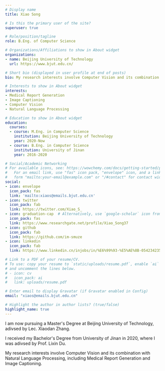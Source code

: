 ```yaml
---
# Display name
title: Xiao Song

# Is this the primary user of the site?
superuser: true

# Role/position/tagline
role: B.Eng. of Computer Science

# Organizations/Affiliations to show in About widget
organizations:
- name: Beijing University of Technology
  url: https://www.bjut.edu.cn/

# Short bio (displayed in user profile at end of posts)
bio: My research interests involve Computer Vision and its combination with Natural Language Processing, including Medical Report Generation and Image Captioning.

# Interests to show in About widget
interests:
- Medical Report Generation
- Image Captioning
- Computer Vision
- Natural Language Processing

# Education to show in About widget
education:
  courses:
  - course: M.Eng. in Computer Science
    institution: Beijing University of Technology
    year: 2020-Now
  - course: B.Eng. in Computer Science
    institution: University of Jinan
    year: 2016-2020

# Social/Academic Networking
# For available icons, see: https://wowchemy.com/docs/getting-started/page-builder/#icons
#   For an email link, use "fas" icon pack, "envelope" icon, and a link in the
#   form "mailto:your-email@example.com" or "/#contact" for contact widget.
social:
- icon: envelope
  icon_pack: fas
  link: 'mailto:xiaos@emails.bjut.edu.cn'
- icon: twitter
  icon_pack: fab
  link: https://twitter.com/Xiao_S_
- icon: graduation-cap  # Alternatively, use `google-scholar` icon from `ai` icon pack
  icon_pack: fas
  link: https://www.researchgate.net/profile/Xiao_Song37
- icon: github
  icon_pack: fab
  link: https://github.com/im-smuze
- icon: linkedin
  icon_pack: fab
  link: https://www.linkedin.cn/injobs/in/%E6%99%93-%E5%AE%8B-054234235

# Link to a PDF of your resume/CV.
# To use: copy your resume to `static/uploads/resume.pdf`, enable `ai` icons in `params.toml`, 
# and uncomment the lines below.
# - icon: cv
#   icon_pack: ai
#   link: uploads/resume.pdf

# Enter email to display Gravatar (if Gravatar enabled in Config)
email: "xiaos@emails.bjut.edu.cn"

# Highlight the author in author lists? (true/false)
highlight_name: true
---
```


I am now pursuing a Master's Degree at Beijing University of Technology, adivsed by Lec. Xiaodan Zhang.

I received my Bachelor's Degree from University of Jinan in 2020, where I was adivsed by Prof. Lixin Du. 

My research interests involve Computer Vision and its combination with Natural Language Processing, including Medical Report Generation and Image Captioning.

<!-- {{< icon name="download" pack="fas" >}} Download my {{< staticref "uploads/demo_resume.pdf" "newtab" >}}resumé{{< /staticref >}}. -->
